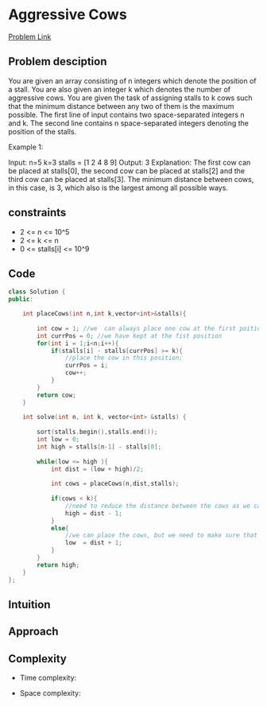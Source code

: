 # Aggressive Cows 
[Problem Link](https://www.geeksforgeeks.org/problems/aggressive-cows/1)

## Problem desciption 
You are given an array consisting of n integers which denote the position of a stall. You are also given an integer k which denotes the number of aggressive cows. You are given the task of assigning stalls to k cows such that the minimum distance between any two of them is the maximum possible.
The first line of input contains two space-separated integers n and k.
The second line contains n space-separated integers denoting the position of the stalls.

Example 1:

Input:
n=5 
k=3
stalls = [1 2 4 8 9]
Output:
3
Explanation:
The first cow can be placed at stalls[0], 
the second cow can be placed at stalls[2] and 
the third cow can be placed at stalls[3]. 
The minimum distance between cows, in this case, is 3, 
which also is the largest among all possible ways.

## constraints
* 2 <= n <= 10^5
* 2 <= k <= n
* 0 <= stalls[i] <= 10^9

## Code
```cpp
class Solution {
public:

    int placeCows(int n,int k,vector<int>&stalls){
        
        int cow = 1; //we  can always place one cow at the first poition 
        int currPos = 0; //we have kept at the fist position 
        for(int i = 1;i<n;i++){
            if(stalls[i] - stalls[currPos] >= k){
                //place the cow in this position;
                currPos = i;
                cow++;
            }
        }
        return cow;
    }
    
    int solve(int n, int k, vector<int> &stalls) {
    
        sort(stalls.begin(),stalls.end());
        int low = 0;
        int high = stalls[n-1] - stalls[0];
        
        while(low <= high ){
            int dist = (low + high)/2;
            
            int cows = placeCows(n,dist,stalls);
            
            if(cows < k){
                //need to reduce the distance between the cows as we cant place all the cows 
                high = dist - 1;
            }
            else{
                //we can place the cows, but we need to make sure that is there any better solution for this 
                low  = dist + 1;
            }
        }
        return high;
    }
};

```

## Intuition


## Approach


## Complexity
- Time complexity:


- Space complexity:

